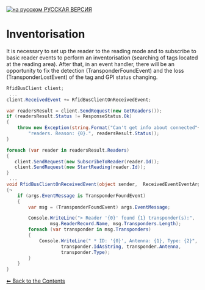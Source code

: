 [![на русском](http://rfidcenter.ru/img/flag-ru.svg) РУССКАЯ ВЕРСИЯ](README.md)

Inventorisation
==============

It is necessary to set up the reader to the reading mode and to subscribe to basic reader events to perform an inventorisation (searching of tags located at the reading area). After that, in an event handler, there will be an opportunity to fix the detection (TransponderFoundEvent) and the loss (TransponderLostEvent) of the tag and GPI status changing.

```cs
RfidBusClient client;
 ...
client.ReceivedEvent += RfidBusClientOnReceivedEvent;

var readersResult = client.SendRequest(new GetReaders());
if (readersResult.Status != ResponseStatus.Ok)
{
    throw new Exception(string.Format("Can't get info about connected"+
        "readers. Reason: {0}.", readersResult.Status));
}

foreach (var reader in readersResult.Readers)
{
   client.SendRequest(new SubscribeToReader(reader.Id));
   client.SendRequest(new StartReading(reader.Id));
}
 ...
void RfidBusClientOnReceivedEvent(object sender,  ReceivedEventEventArgs args)
{¬
    if (args.EventMessage is TransponderFoundEvent)
    {
        var msg = (TransponderFoundEvent) args.EventMessage;

        Console.WriteLine("> Reader '{0}' found {1} transponder(s):",
                msg.ReaderRecord.Name, msg.Transponders.Length);
        foreach (var transponder in msg.Transponders)
        {
            Console.WriteLine(" * ID: '{0}', Antenna: {1}, Type: {2}",
                    transponder.IdAsString, transponder.Antenna,
                    transponder.Type);
        }
    }
}
```

[⬅ Back to the Contents](../README_EN.md)